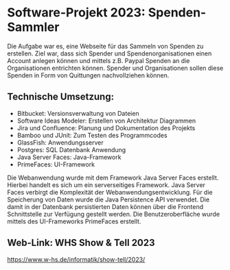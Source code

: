# Software-Projekt 2023: Spenden-Sammler

Die Aufgabe war es, eine Webseite für das Sammeln von Spenden zu erstellen. Ziel war, dass sich Spender und Spendenorganisationen einen Account anlegen können und mittels z.B. Paypal Spenden an die Organisationen entrichten können. Spender und Organisationen sollen diese Spenden in Form von Quittungen nachvollziehen können.


## Technische Umsetzung:
- Bitbucket: Versionsverwaltung von Dateien
- Software Ideas Modeler: Erstellen von Architektur Diagrammen
- Jira und Confluence: Planung und Dokumentation des Projekts
- Bamboo und JUnit: Zum Testen des Programmcodes
- GlassFish: Anwendungsserver
- Postgres: SQL Datenbank Anwendung
- Java Server Faces: Java-Framework
- PrimeFaces: UI-Framework

Die Webanwendung wurde mit dem Framework Java Server Faces erstellt. Hierbei handelt es sich um ein serverseitiges Framework. Java Server Faces verbirgt die Komplexität der Webanwendungsentwicklung. Für die Speicherung von Daten wurde die Java Persistence API verwendet. Die damit in der Datenbank persistierten Daten können über die Frontend Schnittstelle zur Verfügung gestellt werden. Die Benutzeroberfläche wurde mittels des UI-Frameworks PrimeFaces erstellt.

## Web-Link: WHS Show & Tell 2023

https://www.w-hs.de/informatik/show-tell/2023/
